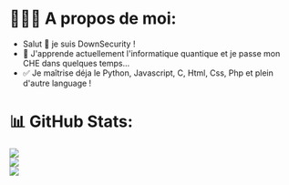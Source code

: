# 🕵🏻‍♀️ A propos de moi:
- Salut 👋 je suis DownSecurity !
- 🌱 J'apprende actuellement l'informatique quantique et je passe mon CHE dans quelques temps...
- ✅ Je maîtrise déja le Python, Javascript, C, Html, Css, Php et plein d'autre language !

# 📊 GitHub Stats:
![](https://github-readme-stats.vercel.app/api?username=downsecurity&theme=radical&hide_border=true&include_all_commits=true&count_private=true)<br/>
![](https://github-readme-streak-stats.herokuapp.com/?user=downsecurity&theme=radical&hide_border=true)<br/>
![](https://github-readme-stats.vercel.app/api/top-langs/?username=downsecurity&theme=radical&hide_border=true&include_all_commits=true&count_private=true&layout=compact)
